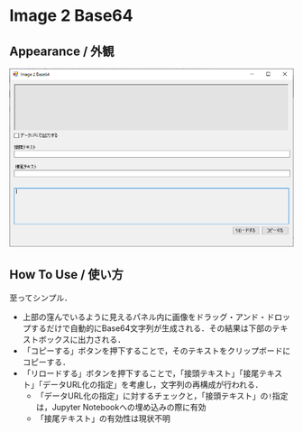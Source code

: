 # Image 2 Base64

## Appearance / 外観

![Image2Base64](./image/Image2Base64.png)

## How To Use / 使い方
至ってシンプル．

* 上部の窪んでいるように見えるパネル内に画像をドラッグ・アンド・ドロップするだけで自動的にBase64文字列が生成される．その結果は下部のテキストボックスに出力される．
* 「コピーする」ボタンを押下することで，そのテキストをクリップボードにコピーする．
* 「リロードする」ボタンを押下することで，「接頭テキスト」「接尾テキスト」「データURL化の指定」を考慮し，文字列の再構成が行われる．
  * 「データURL化の指定」に対するチェックと，「接頭テキスト」の`!`指定は，Jupyter Notebookへの埋め込みの際に有効
  * 「接尾テキスト」の有効性は現状不明
